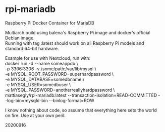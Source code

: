 # rpi-mariadb
Raspberry Pi Docker Container for MariaDB<BR>

Multiarch build using balena's Raspberry Pi image and docker's official Debian image.<BR>
Running with tag :latest should work on all Raspberry Pi models and standard 64-bit hardware.

Example for use with Nextcloud, run with:<BR>
docker run -d --name someappdb \\\
-p 3306:3306
-v /some/path:/var/lib/mysql \\\
-e MYSQL_ROOT_PASSWORD=superhardpassword \\\
-e MYSQL_DATABASE=somedbname \\\
-e MYSQL_USER=somedbuser \\\
-e MYSQL_PASSWORD=anotherreallyhardpassword \\\
mattiasegly/rpi-mariadb:latest --transaction-isolation=READ-COMMITTED --log-bin=mysqld-bin --binlog-format=ROW
  
I know nothing about code, so assume that everything here sets the world on fire. Use at your own peril.

20200916
